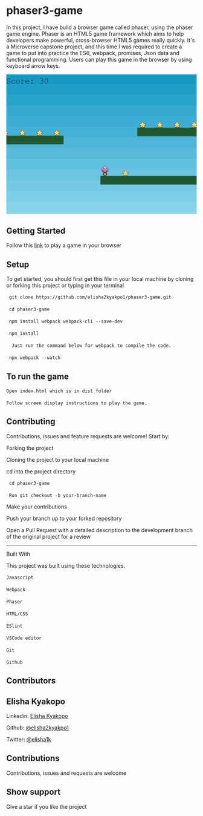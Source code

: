 # phaser3-game
In this project, I have build a browser game called phaser, using the phaser game engine. Phaser is an HTML5 game framework which aims to help developers make powerful, cross-browser HTML5 games really quickly. It's a Microverse capstone project, and this time I was required to create a game to put into practice the ES6, webpack, promises, Json data and functional programming. Users can play this game in the browser by using keyboard arrow keys.

![Phaser world!](dist/img/phaser.png)


## Getting Started

Follow this [link](dist/img/phaser.png) to play a game in your browser

## Setup

To get started, you should first get this file in your local machine by cloning or forking this project or typing in your terminal

```
 git clone https://github.com/elisha2kyakpo1/phaser3-game.git

 cd phaser3-game

 npm install webpack webpack-cli --save-dev

 npn install

  Just run the command below for webpack to compile the code.

 npx webpack --watch
```

## To run the game
```
Open index.html which is in dist folder

Follow screen display instructions to play the game.
```

## Contributing

Contributions, issues and feature requests are welcome! Start by:

Forking the project

Cloning the project to your local machine

cd into the project directory

```
 cd phaser3-game

 Run git checkout -b your-branch-name
```

Make your contributions

Push your branch up to your forked repository

Open a Pull Request with a detailed description to the development branch of the original project for a review

---

Built With

This project was built using these technologies.

```
Javascript

Webpack

Phaser

HTML/CSS

ESlint

VSCode editor

Git

Github
```

## Contributors

## Elisha Kyakopo

  Linkedin: [Elisha Kyakopo](https://www.linkedin.com/in/elisha-kyakopo/)

  Github: [@elisha2kyakpo1](https://github.com/elisha2kyakpo1)

  Twitter: [@elisha1k](https://twitter.com/Elisha1k)

## Contributions

Contributions, issues and requests are welcome

## Show support

Give a star if you like the project